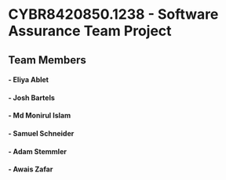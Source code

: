 # CYBR8420850.1238 - Software Assurance Team Project
## Team Members
#### - Eliya Ablet
#### - Josh Bartels
#### - Md Monirul Islam
#### - Samuel Schneider
#### - Adam Stemmler
#### - Awais Zafar
